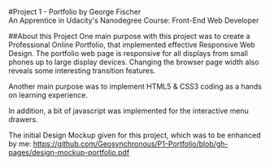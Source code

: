 #Project 1 - Portfolio
	by George Fischer  
	An Apprentice in Udacity's Nanodegree Course: 
		Front-End Web Developer  
	
##About this Project
One main purpose with this project was to create a Professional Online Portfolio, that implemented effective Responsive Web Design. The portfolio web page is responsive for all displays from small phones up to large display devices.  Changing the browser page width also reveals some interesting transition features.

Another main purpose was to implement HTML5 & CSS3 coding as a hands on learning experience.

In addition, a bit of javascript was implemented for the interactive menu drawers.

The initial Design Mockup given for this project, which was to be enhanced by me:
	https://github.com/Geosynchronous/P1-Portfolio/blob/gh-pages/design-mockup-portfolio.pdf


